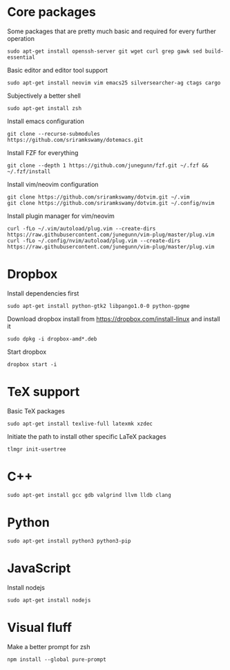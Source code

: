 # Core packages

Some packages that are pretty much basic and required for every further operation

```
sudo apt-get install openssh-server git wget curl grep gawk sed build-essential
```

Basic editor and editor tool support

```
sudo apt-get install neovim vim emacs25 silversearcher-ag ctags cargo
```

Subjectively a better shell

```
sudo apt-get install zsh
```

Install emacs configuration

```
git clone --recurse-submodules https://github.com/sriramkswamy/dotemacs.git
```

Install FZF for everything

```
git clone --depth 1 https://github.com/junegunn/fzf.git ~/.fzf && ~/.fzf/install
```

Install vim/neovim configuration

```
git clone https://github.com/sriramkswamy/dotvim.git ~/.vim
git clone https://github.com/sriramkswamy/dotvim.git ~/.config/nvim
```

Install plugin manager for vim/neovim

```
curl -fLo ~/.vim/autoload/plug.vim --create-dirs https://raw.githubusercontent.com/junegunn/vim-plug/master/plug.vim
curl -fLo ~/.config/nvim/autoload/plug.vim --create-dirs https://raw.githubusercontent.com/junegunn/vim-plug/master/plug.vim
```

# Dropbox

Install dependencies first

```
sudo apt-get install python-gtk2 libpango1.0-0 python-gpgme
```

Download dropbox install from https://dropbox.com/install-linux and install it

```
sudo dpkg -i dropbox-amd*.deb
```

Start dropbox

```
dropbox start -i
```

# TeX support

Basic TeX packages

```
sudo apt-get install texlive-full latexmk xzdec
```

Initiate the path to install other specific LaTeX packages

```
tlmgr init-usertree
```

# C++

```
sudo apt-get install gcc gdb valgrind llvm lldb clang
```

# Python

```
sudo apt-get install python3 python3-pip
```

# JavaScript

Install nodejs

```
sudo apt-get install nodejs
```

# Visual fluff

Make a better prompt for zsh

```
npm install --global pure-prompt
```
